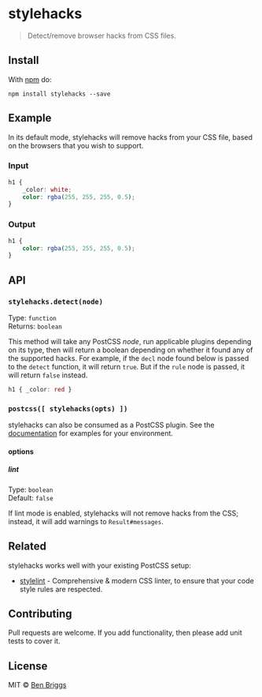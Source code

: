 # stylehacks

> Detect/remove browser hacks from CSS files.

## Install

With [npm](https://npmjs.org/package/stylehacks) do:

```
npm install stylehacks --save
```

## Example

In its default mode, stylehacks will remove hacks from your CSS file, based on
the browsers that you wish to support.

### Input

```css
h1 {
    _color: white;
    color: rgba(255, 255, 255, 0.5);
}
```

### Output

```css
h1 {
    color: rgba(255, 255, 255, 0.5);
}
```

## API

### `stylehacks.detect(node)`

Type: `function`  
Returns: `boolean`

This method will take any PostCSS *node*, run applicable plugins depending on
its type, then will return a boolean depending on whether it found any of
the supported hacks. For example, if the `decl` node found below is passed to
the `detect` function, it will return `true`. But if the `rule` node is passed,
it will return `false` instead.

```css
h1 { _color: red }
```

### `postcss([ stylehacks(opts) ])`

stylehacks can also be consumed as a PostCSS plugin. See the
[documentation](https://github.com/postcss/postcss#usage) for examples for
your environment.

#### options

##### lint

Type: `boolean`  
Default: `false`

If lint mode is enabled, stylehacks will not remove hacks from the CSS; instead,
it will add warnings to `Result#messages`.

## Related

stylehacks works well with your existing PostCSS setup:

* [stylelint] - Comprehensive & modern CSS linter, to ensure that your code
  style rules are respected.

## Contributing

Pull requests are welcome. If you add functionality, then please add unit tests
to cover it.

## License

MIT © [Ben Briggs](http://beneb.info)


[stylelint]: https://github.com/stylelint/stylelint
